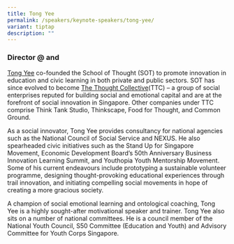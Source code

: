 ```yaml
---
title: Tong Yee
permalink: /speakers/keynote-speakers/tong-yee/
variant: tiptap
description: ""
---
```

<h3><strong>Director @ and</strong></h3>
<p><a href="https://www.linkedin.com/in/tong-yee/" rel="noopener nofollow" target="_blank">Tong Yee</a> co-founded
the School of Thought (SOT) to promote innovation in education and civic
learning in both private and public sectors. SOT has since evolved to become
<a href="https://thethoughtcollective.com.sg/" rel="noopener noreferrer nofollow" target="_blank">The Thought Collective</a>(TTC) – a group of social enterprises reputed
for building social and emotional capital and are at the forefront of social
innovation in Singapore. Other companies under TTC comprise Think Tank
Studio, Thinkscape, Food for Thought, and Common Ground.</p>
<p>As a social innovator, Tong Yee provides consultancy for national agencies
such as the National Council of Social Service and NEXUS. He also spearheaded
civic initiatives such as the Stand Up for Singapore Movement, Economic
Development Board’s 50th Anniversary Business Innovation Learning Summit,
and Youthopia Youth Mentorship Movement. Some of his current endeavours
include prototyping a sustainable volunteer programme, designing thought-provoking
educational experiences through trail innovation, and initiating compelling
social movements in hope of creating a more gracious society.</p>
<p>A champion of social emotional learning and ontological coaching, Tong
Yee is a highly sought-after motivational speaker and trainer. Tong Yee
also sits on a number of national committees. He is a council member of
the National Youth Council, S50 Committee (Education and Youth) and Advisory
Committee for Youth Corps Singapore.</p>